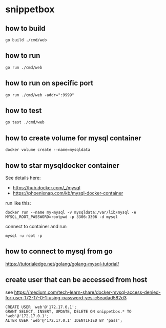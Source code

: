# snippetbox

## how to build
```
go build ./cmd/web
```

## how to run
```
go run ./cmd/web
```

## how to run on specific port
```
go run ./cmd/web -addr=":9999"
```

## how to test
```
go test ./cmd/web
```

## how to create volume for mysql container
```
docker volume create --name=mysqldata
```


## how to star mysqldocker container

See details here:

* https://hub.docker.com/_/mysql
* https://phoenixnap.com/kb/mysql-docker-container

run like this:

```
docker run --name my-mysql -v mysqldata:/var/lib/mysql -e MYSQL_ROOT_PASSWORD=rootpwd -p 3306:3306 -d mysql
```

connect to container and run

```
mysql -u root -p
```

## how to connect to mysql from go
https://tutorialedge.net/golang/golang-mysql-tutorial/

## create user that can be accessed from host

see https://medium.com/tech-learn-share/docker-mysql-access-denied-for-user-172-17-0-1-using-password-yes-c5eadad582d3 

```
CREATE USER 'web'@'172.17.0.1';
GRANT SELECT, INSERT, UPDATE, DELETE ON snippetbox.* TO 'web'@'172.17.0.1';
ALTER USER 'web'@'172.17.0.1' IDENTIFIED BY 'pass';
```